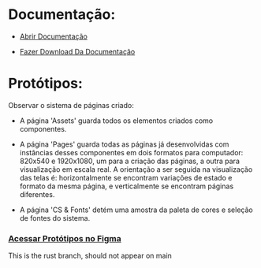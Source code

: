 # Documentação:

- [Abrir Documentação](https://github.com/infocbra/2023-2-vespertino-pi1-g3-2023-2/blob/main/docs/Documentation.pdf)

- [Fazer Download Da Documentação](https://raw.githubusercontent.com/infocbra/2023-2-vespertino-pi1-g3-2023-2/main/docs/Documentation.pdf?token=GHSAT0AAAAAACQMOGTOCGRYCYE63RQXTIOUZRZQ46A)

# Protótipos: 

Observar o sistema de páginas criado: 

- A página 'Assets' guarda todos os elementos criados como componentes.

- A página 'Pages' guarda todas as páginas já desenvolvidas com instâncias desses componentes em dois formatos para computador:
     820x540 e 1920x1080, um para a criação das páginas, a outra para visualização em escala real.
     A orientação a ser seguida na visualização das telas é: horizontalmente se encontram variações de estado e formato da mesma página, e verticalmente se encontram páginas diferentes.

- A página 'CS & Fonts' detém uma amostra da paleta de cores e seleção de fontes do sistema.

### [Acessar Protótipos no Figma](https://www.figma.com/file/KbNXx5lTg3nPsh3BdhbXnd/Telas?type=design&node-id=94%3A1723&mode=design&t=jdZ9EERA4lX4QtZm-1)

This is the rust branch, should not appear on main
